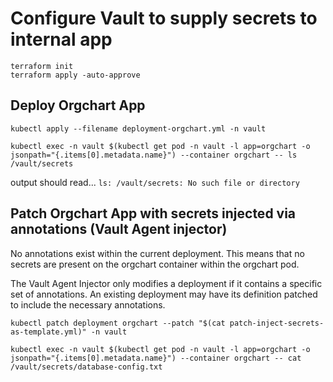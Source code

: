 # Configure Vault to supply secrets to internal app

    terraform init
    terraform apply -auto-approve

## Deploy Orgchart App


    kubectl apply --filename deployment-orgchart.yml -n vault 

    kubectl exec -n vault $(kubectl get pod -n vault -l app=orgchart -o jsonpath="{.items[0].metadata.name}") --container orgchart -- ls /vault/secrets

output should read... 
```ls: /vault/secrets: No such file or directory```

## Patch Orgchart App with secrets injected via annotations (Vault Agent injector)
No annotations exist within the current deployment. This means that no secrets are present on the orgchart container within the orgchart pod.

The Vault Agent Injector only modifies a deployment if it contains a specific set of annotations. An existing deployment may have its definition patched to include the necessary annotations.

    kubectl patch deployment orgchart --patch "$(cat patch-inject-secrets-as-template.yml)" -n vault

    kubectl exec -n vault $(kubectl get pod -n vault -l app=orgchart -o jsonpath="{.items[0].metadata.name}") --container orgchart -- cat /vault/secrets/database-config.txt
